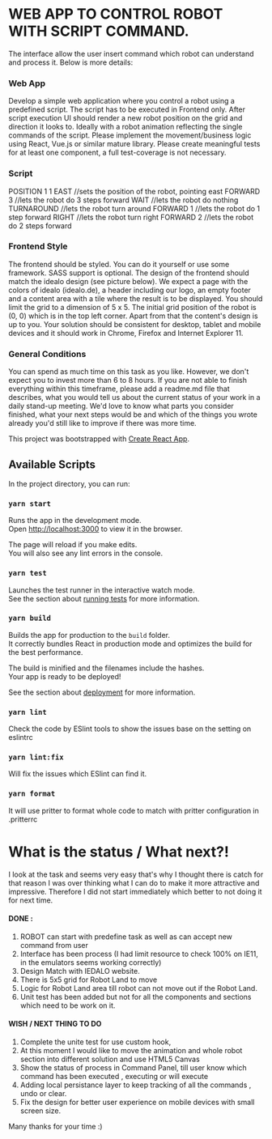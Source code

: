 

# WEB APP TO CONTROL ROBOT WITH SCRIPT COMMAND.

The interface allow the user insert command which robot can understand and process it. Below is more details:

### Web App
Develop a simple web application where you control a robot using a predefined script.
The script has to be executed in Frontend only. After script execution UI should render a new robot position on the grid and direction it looks to. Ideally with a robot animation reflecting the single commands of the script.
Please implement the movement/business logic using React, Vue.js or similar mature library.
Please create meaningful tests for at least one component, a full test-coverage is not necessary.

### Script
POSITION 1 1 EAST //sets the position of the robot, pointing east FORWARD 3 //lets the robot do 3 steps forward
WAIT //lets the robot do nothing
TURNAROUND //lets the robot turn around
FORWARD 1 //lets the robot do 1 step forward RIGHT //lets the robot turn right
FORWARD 2 //lets the robot do 2 steps forward

### Frontend Style
The frontend should be styled. You can do it yourself or use some framework. SASS support is optional. The design of the frontend should match the idealo design (see picture below). We expect a page with the colors of idealo (idealo.de), a header including our logo, an empty footer and a content area with a tile where the result is to be displayed.
You should limit the grid to a dimension of 5 x 5. The initial grid position of the robot is (0, 0) which is in the top left corner. Apart from that the content's design is up to you.
Your solution should be consistent for desktop, tablet and mobile devices and it should work in Chrome, Firefox and Internet Explorer 11.

### General Conditions
You can spend as much time on this task as you like. However, we don't expect you to invest more than 6 to 8 hours. If you are not able to finish everything within this timeframe, please add a readme.md file that describes, what you would tell us about the current status of your work in a daily stand-up meeting. We'd love to know what parts you consider finished, what your next steps would be and which of the things you wrote already you'd still like to improve if there was more time.



This project was bootstrapped with [Create React App](https://github.com/facebook/create-react-app).

## Available Scripts

In the project directory, you can run:

### `yarn start`

Runs the app in the development mode.<br />
Open [http://localhost:3000](http://localhost:3000) to view it in the browser.

The page will reload if you make edits.<br />
You will also see any lint errors in the console.

### `yarn test`

Launches the test runner in the interactive watch mode.<br />
See the section about [running tests](https://facebook.github.io/create-react-app/docs/running-tests) for more information.

### `yarn build`

Builds the app for production to the `build` folder.<br />
It correctly bundles React in production mode and optimizes the build for the best performance.

The build is minified and the filenames include the hashes.<br />
Your app is ready to be deployed!

See the section about [deployment](https://facebook.github.io/create-react-app/docs/deployment) for more information.

### `yarn lint`
Check the code by ESlint tools to show the issues base on the setting on eslintrc

### `yarn lint:fix`
Will fix the issues which ESlint can find it. 

### `yarn format`
It will use pritter to format whole code to match with pritter configuration in .pritterrc


# What is the status / What next?!

I look at the task and seems very easy that's why I thought there is catch for that reason I was over thinking what I can do to make it more attractive and impressive. Therefore I did not start immediately which better to not doing it for next time.

#### DONE : 
1. ROBOT can start with predefine task as well as can accept new command from user 
2. Interface has been process (I had limit resource to check 100% on IE11, in the emulators seems working correctly)
3. Design Match with IEDALO website.
4. There is 5x5 grid for Robot Land to move
5. Logic for Robot Land area till robot can not move out if the Robot Land.
6. Unit test has been added but not for all the components and sections which need to be work on it. 

#### WISH / NEXT THING TO DO
1. Complete the unite test for use custom hook,
2. At this moment I would like to move the animation and whole robot section into different solution and use HTML5 Canvas 
3. Show the status of process in Command Panel, till user know which command has been executed , executing or will execute
4. Adding local persistance layer to keep tracking of all the commands , undo or clear.
5. Fix the design for better user experience on mobile devices with small screen size.

Many thanks for your time :)
